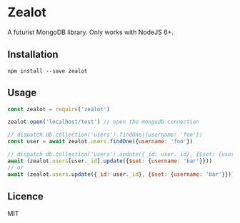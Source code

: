 # Zealot

A futurist MongoDB library. Only works with NodeJS 6+.

## Installation

```
npm install --save zealot
```

## Usage

```js
const zealot = require('zealot')

zealot.open('localhost/test') // open the mongodb connection

// dispatch db.collection('users').findOne({username: 'foo'})
const user = await zealot.users.findOne({username: 'foo'})

// dispatch db.collection('users').update({_id: user._id}, {$set: {username: 'bar'}})
await (zealot.users[user._id].update({$set: {username: 'bar'}}))
// or
await (zealot.users.update({_id: user._id}, {$set: {username: 'bar'}}))
```

## Licence

MIT

